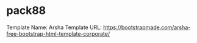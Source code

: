 # pack88
Template Name: Arsha
Template URL: https://bootstrapmade.com/arsha-free-bootstrap-html-template-corporate/